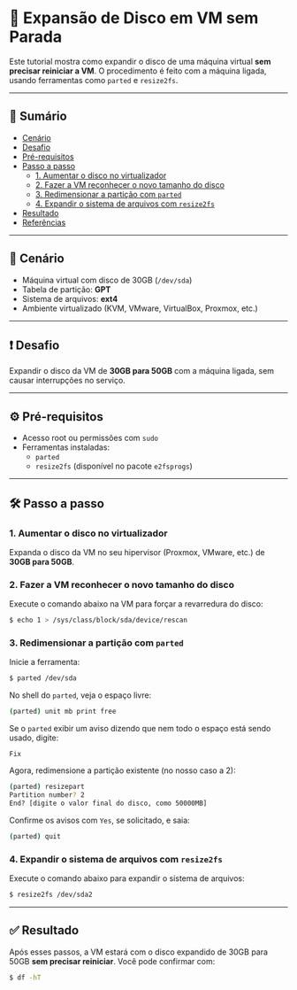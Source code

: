 # 🧱 Expansão de Disco em VM sem Parada

Este tutorial mostra como expandir o disco de uma máquina virtual **sem precisar reiniciar a VM**. O procedimento é feito com a máquina ligada, usando ferramentas como `parted` e `resize2fs`.

---

## 🧭 Sumário

- [Cenário](#cenário)
- [Desafio](#desafio)
- [Pré-requisitos](#pré-requisitos)
- [Passo a passo](#passo-a-passo)
  - [1. Aumentar o disco no virtualizador](#1-aumentar-o-disco-no-virtualizador)
  - [2. Fazer a VM reconhecer o novo tamanho do disco](#2-fazer-a-vm-reconhecer-o-novo-tamanho-do-disco)
  - [3. Redimensionar a partição com `parted`](#3-redimensionar-a-partição-com-parted)
  - [4. Expandir o sistema de arquivos com `resize2fs`](#4-expandir-o-sistema-de-arquivos-com-resize2fs)
- [Resultado](#resultado)
- [Referências](#referências)

---

## 📘 Cenário

- Máquina virtual com disco de 30GB (`/dev/sda`)
- Tabela de partição: **GPT**
- Sistema de arquivos: **ext4**
- Ambiente virtualizado (KVM, VMware, VirtualBox, Proxmox, etc.)

---

## ❗ Desafio

Expandir o disco da VM de **30GB para 50GB** com a máquina ligada, sem causar interrupções no serviço.

---

## ⚙️ Pré-requisitos

- Acesso root ou permissões com `sudo`
- Ferramentas instaladas:
  - `parted`
  - `resize2fs` (disponível no pacote `e2fsprogs`)

---

## 🛠️ Passo a passo

### 1. Aumentar o disco no virtualizador

Expanda o disco da VM no seu hipervisor (Proxmox, VMware, etc.) de **30GB para 50GB**.

### 2. Fazer a VM reconhecer o novo tamanho do disco

Execute o comando abaixo na VM para forçar a revarredura do disco:

```bash
$ echo 1 > /sys/class/block/sda/device/rescan
```

### 3. Redimensionar a partição com `parted`

Inicie a ferramenta:

```bash
$ parted /dev/sda
```

No shell do `parted`, veja o espaço livre:

```bash
(parted) unit mb print free
```

Se o `parted` exibir um aviso dizendo que nem todo o espaço está sendo usado, digite:

```
Fix
```

Agora, redimensione a partição existente (no nosso caso a 2):

```bash
(parted) resizepart
Partition number? 2
End? [digite o valor final do disco, como 50000MB]
```

Confirme os avisos com `Yes`, se solicitado, e saia:

```bash
(parted) quit
```

### 4. Expandir o sistema de arquivos com `resize2fs`

Execute o comando abaixo para expandir o sistema de arquivos:

```bash
$ resize2fs /dev/sda2
```

---

## ✅ Resultado

Após esses passos, a VM estará com o disco expandido de 30GB para 50GB **sem precisar reiniciar**. Você pode confirmar com:

```bash
$ df -hT
```
